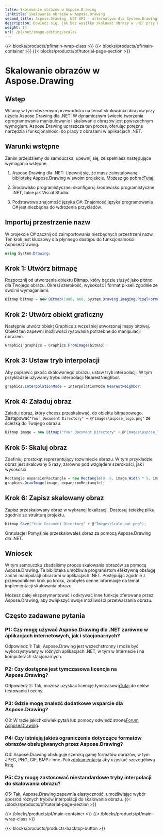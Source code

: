 ```yaml
---
title: Skalowanie obrazów w Aspose.Drawing
linktitle: Skalowanie obrazów w Aspose.Drawing
second_title: Aspose.Drawing .NET API - alternatywa dla System.Drawing.Common
description: Dowiedz się, jak bez wysiłku skalować obrazy w .NET przy użyciu Aspose.Drawing. Nasz przewodnik krok po kroku zapewnia bezproblemową integrację, zapewniając zaawansowane możliwości manipulacji obrazem.
weight: 14
url: /pl/net/image-editing/scale/
---
```


{{< blocks/products/pf/main-wrap-class >}}
{{< blocks/products/pf/main-container >}}
{{< blocks/products/pf/tutorial-page-section >}}

# Skalowanie obrazów w Aspose.Drawing

## Wstęp

Witamy w tym obszernym przewodniku na temat skalowania obrazów przy użyciu Aspose.Drawing dla .NET! W dynamicznym świecie tworzenia oprogramowania manipulowanie i skalowanie obrazów jest powszechnym wymogiem. Aspose.Drawing upraszcza ten proces, oferując potężne narzędzia i funkcjonalności do pracy z obrazami w aplikacjach .NET.

## Warunki wstępne

Zanim przejdziemy do samouczka, upewnij się, że spełniasz następujące wymagania wstępne:

1.  Aspose.Drawing dla .NET: Upewnij się, że masz zainstalowaną bibliotekę Aspose.Drawing w swoim projekcie. Możesz go pobrać[Tutaj](https://releases.aspose.com/drawing/net/).

2. Środowisko programistyczne: skonfiguruj środowisko programistyczne .NET, takie jak Visual Studio.

3. Podstawowa znajomość języka C#: Znajomość języka programowania C# jest niezbędna do wdrożenia przykładów.

## Importuj przestrzenie nazw

W projekcie C# zacznij od zaimportowania niezbędnych przestrzeni nazw. Ten krok jest kluczowy dla płynnego dostępu do funkcjonalności Aspose.Drawing.

```csharp
using System.Drawing;
```

## Krok 1: Utwórz bitmapę

Rozpocznij od utworzenia obiektu Bitmap, który będzie służyć jako płótno dla Twojego obrazu. Określ szerokość, wysokość i format pikseli zgodnie ze swoimi wymaganiami.

```csharp
Bitmap bitmap = new Bitmap(1000, 800, System.Drawing.Imaging.PixelFormat.Format32bppPArgb);
```

## Krok 2: Utwórz obiekt graficzny

Następnie utwórz obiekt Graphics z wcześniej utworzonej mapy bitowej. Obiekt ten zapewni możliwości rysowania potrzebne do manipulacji obrazem.

```csharp
Graphics graphics = Graphics.FromImage(bitmap);
```

## Krok 3: Ustaw tryb interpolacji

Aby poprawić jakość skalowanego obrazu, ustaw tryb interpolacji. W tym przykładzie używamy trybu interpolacji NearestNeighbor.

```csharp
graphics.InterpolationMode = InterpolationMode.NearestNeighbor;
```

## Krok 4: Załaduj obraz

 Załaduj obraz, który chcesz przeskalować, do obiektu bitmapowego. Zastępować`"Your Document Directory" + @"Images\aspose_logo.png"` ze ścieżką do Twojego obrazu.

```csharp
Bitmap image = new Bitmap("Your Document Directory" + @"Images\aspose_logo.png");
```

## Krok 5: Skaluj obraz

Zdefiniuj prostokąt reprezentujący rozwinięcie obrazu. W tym przykładzie obraz jest skalowany 5 razy, zarówno pod względem szerokości, jak i wysokości.

```csharp
Rectangle expansionRectangle = new Rectangle(0, 0, image.Width * 5, image.Height * 5);
graphics.DrawImage(image, expansionRectangle);
```

## Krok 6: Zapisz skalowany obraz

Zapisz przeskalowany obraz w wybranej lokalizacji. Dostosuj ścieżkę pliku zgodnie ze strukturą projektu.

```csharp
bitmap.Save("Your Document Directory" + @"Images\Scale_out.png");
```

Gratulacje! Pomyślnie przeskalowałeś obraz za pomocą Aspose.Drawing dla .NET.

## Wniosek

W tym samouczku zbadaliśmy proces skalowania obrazów za pomocą Aspose.Drawing. Ta biblioteka umożliwia programistom efektywną obsługę zadań manipulacji obrazami w aplikacjach .NET. Postępując zgodnie z przewodnikiem krok po kroku, zdobyłeś cenne informacje na temat implementacji skalowania obrazu.

Możesz dalej eksperymentować i odkrywać inne funkcje oferowane przez Aspose.Drawing, aby zwiększyć swoje możliwości przetwarzania obrazu.

## Często zadawane pytania

### P1: Czy mogę używać Aspose.Drawing dla .NET zarówno w aplikacjach internetowych, jak i stacjonarnych?

Odpowiedź 1: Tak, Aspose.Drawing jest wszechstronny i może być wykorzystywany w różnych aplikacjach .NET, w tym w Internecie i na komputerach stacjonarnych.

### P2: Czy dostępna jest tymczasowa licencja na Aspose.Drawing?

 Odpowiedź 2: Tak, możesz uzyskać licencję tymczasową[Tutaj](https://purchase.aspose.com/temporary-license/) do celów testowania i oceny.

### P3: Gdzie mogę znaleźć dodatkowe wsparcie dla Aspose.Drawing?

 O3: W razie jakichkolwiek pytań lub pomocy odwiedź stronę[Forum Aspose.Drawing](https://forum.aspose.com/c/diagram/17).

### P4: Czy istnieją jakieś ograniczenia dotyczące formatów obrazów obsługiwanych przez Aspose.Drawing?

 O4: Aspose.Drawing obsługuje szeroką gamę formatów obrazów, w tym JPEG, PNG, GIF, BMP i inne. Patrz[dokumentacja](https://reference.aspose.com/drawing/net/) aby uzyskać szczegółową listę.

### P5: Czy mogę zastosować niestandardowe tryby interpolacji do skalowania obrazu?

O5: Tak, Aspose.Drawing zapewnia elastyczność, umożliwiając wybór spośród różnych trybów interpolacji do skalowania obrazu.
{{< /blocks/products/pf/tutorial-page-section >}}

{{< /blocks/products/pf/main-container >}}
{{< /blocks/products/pf/main-wrap-class >}}

{{< blocks/products/products-backtop-button >}}
